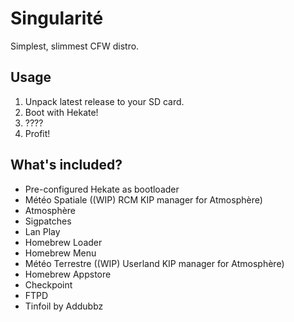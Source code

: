 # Singularité
Simplest, slimmest CFW distro.

## Usage
1) Unpack latest release to your SD card.
2) Boot with Hekate!
3) ????
4) Profit!

## What's included?
- Pre-configured Hekate as bootloader
- Météo Spatiale ((WIP) RCM KIP manager for Atmosphère)
- Atmosphère
- Sigpatches
- Lan Play
- Homebrew Loader
- Homebrew Menu
- Météo Terrestre ((WIP) Userland KIP manager for Atmosphère)
- Homebrew Appstore
- Checkpoint
- FTPD
- Tinfoil by Addubbz
